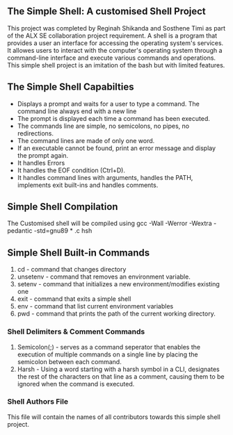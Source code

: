 ## The Simple Shell: A customised Shell Project
This project was completed by Reginah Shikanda and Sosthene Timi as part of the ALX SE collaboration project requirement. A shell is a program that provides a user an interface for accessing the operating system's services. It allowes users to interact with the computer's operating system through a command-line interface and execute various commands and operations. This simple shell project is an  imitation of the bash but with limited features.

## The Simple Shell Capabilties
* Displays a prompt and waits for a user to type a command. The command line always end with a new line
* The prompt is displayed each time a command has been executed.
* The commands line are simple, no semicolons, no pipes, no redirections.
* The command lines are made of only one word.
* If an executable cannot be found, print an error message and display the prompt again.
* It handles Errors
* It handles the EOF condition (Ctrl+D).
* It handles command lines with arguments, handles the PATH, implements exit built-ins and handles comments.

## Simple Shell Compilation
The Customised shell will be compiled using gcc -Wall -Werror -Wextra -pedantic -std=gnu89 * .c hsh

## Simple Shell Built-in Commands
1. cd - command that changes directory
2. unsetenv - command that removes an environment variable.
3. setenv - command that initializes a new environment/modifies existing one
4. exit - command that exits a simple shell
5. env - command that list current environment variables
6. pwd - command that prints the path of the current working directory.

### Shell Delimiters & Comment Commands
1. Semicolon(;) - serves as a command seperator that enables the execution of multiple commands on a single line by placing the semicolon between each command.
2. Harsh - Using a word starting with a harsh symbol in a CLI, designates the rest of the characters on that line as a comment, causing them to be ignored when the command is executed.
### Shell Authors File
This file will contain the names of all contributors towards this simple shell project.
